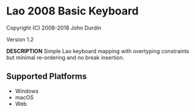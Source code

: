 Lao 2008 Basic Keyboard
=====================

Copyright (C) 2008-2018 John Durdin

Version 1.2

__DESCRIPTION__
Simple Lao keyboard mapping with overtyping constraints but minimal re-ordering and no break insertion.


Supported Platforms
-------------------
 * Windows
 * macOS
 * Web
